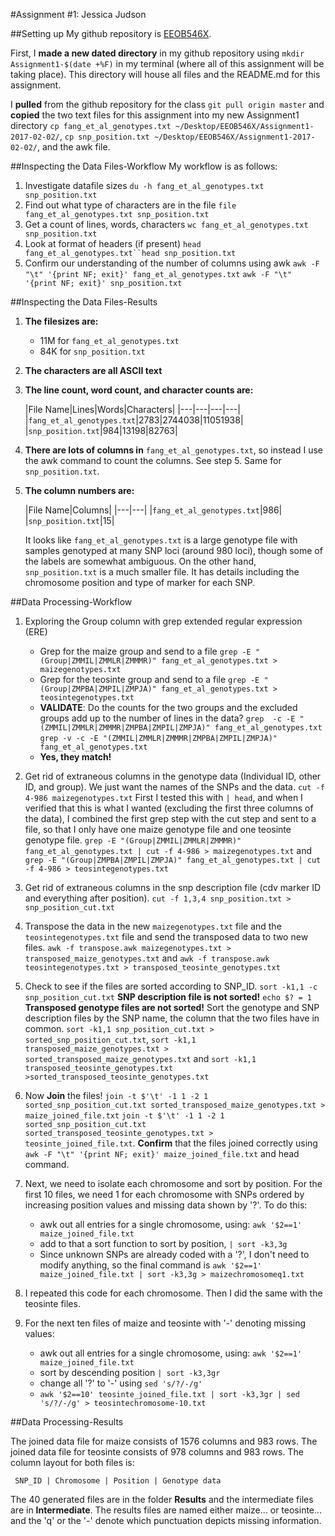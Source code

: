 #Assignment #1: Jessica Judson

##Setting up 
My github repository is [EEOB546X](https://github.com/jjudson28/EEOB546X).

First, I **made a new dated directory** in my github repository using `mkdir Assignment1-$(date +%F)` in my terminal (where all of this assignment will be taking place). This directory will house all files and the README.md for this assignment.

I **pulled** from the github repository for the class `git pull origin master` and **copied** the two text files for this assignment into my new Assignment1 directory `cp fang_et_al_genotypes.txt ~/Desktop/EEOB546X/Assignment1-2017-02-02/`, `cp snp_position.txt ~/Desktop/EEOB546X/Assignment1-2017-02-02/`, and the awk file.

##Inspecting the Data Files-Workflow
My workflow is as follows:  
1. Investigate datafile sizes `du -h fang_et_al_genotypes.txt snp_position.txt`   
2. Find out what type of characters are in the file `file fang_et_al_genotypes.txt snp_position.txt`  
3. Get a count of lines, words, characters `wc fang_et_al_genotypes.txt snp_position.txt`  
4. Look at format of headers (if present) `head fang_et_al_genotypes.txt``head snp_position.txt` 
5. Confirm our understanding of the number of columns using awk `awk -F "\t" '{print NF; exit}' fang_et_al_genotypes.txt` `awk -F "\t" '{print NF; exit}' snp_position.txt`  

##Inspecting the Data Files-Results
1. **The filesizes are:**  
	* 11M for `fang_et_al_genotypes.txt`  
	* 84K for `snp_position.txt`  

2. **The characters are all ASCII text**
3. **The line count, word count, and character counts are:**

    |File Name|Lines|Words|Characters|
|---|---|---|---|
|`fang_et_al_genotypes.txt`|2783|2744038|11051938|
|`snp_position.txt`|984|13198|82763|

4. **There are lots of columns in** `fang_et_al_genotypes.txt`, so instead I use the awk command to count the columns. See step 5. Same for `snp_position.txt`.  
5. **The column numbers are:**  

    |File Name|Columns|
|---|---|
|`fang_et_al_genotypes.txt`|986|
|`snp_position.txt`|15|  

	It looks like `fang_et_al_genotypes.txt` is a large genotype file with samples genotyped at many SNP loci (around 980 loci), though some of the labels are somewhat ambiguous. On the other hand, `snp_position.txt` is a much smaller file. It has details including the chromosome position and type of marker for each SNP. 

##Data Processing-Workflow
1. Exploring the Group column with grep extended regular expression (ERE)  
	* Grep for the maize group and send to a file `grep -E "(Group|ZMMIL|ZMMLR|ZMMMR)" fang_et_al_genotypes.txt > maizegenotypes.txt`  
	* Grep for the teosinte group and send to a file `grep -E "(Group|ZMPBA|ZMPIL|ZMPJA)" fang_et_al_genotypes.txt > teosintegenotypes.txt`  
	* **VALIDATE**: Do the counts for the two groups and the excluded groups add up to the number of lines in the data? `grep  -c -E "(ZMMIL|ZMMLR|ZMMMR|ZMPBA|ZMPIL|ZMPJA)" fang_et_al_genotypes.txt` `grep -v -c -E "(ZMMIL|ZMMLR|ZMMMR|ZMPBA|ZMPIL|ZMPJA)" fang_et_al_genotypes.txt`  
	* **Yes, they match!**  
2. Get rid of extraneous columns in the genotype data (Individual ID, other ID, and group). We just want the names of the SNPs and the data. `cut -f 4-986 maizegenotypes.txt` First I tested this with `| head`, and when I verified that this is what I wanted (excluding the first three columns of the data), I combined the first grep step with the cut step and sent to a file, so that I only have one maize genotype file and one teosinte genotype file. `grep -E "(Group|ZMMIL|ZMMLR|ZMMMR)" fang_et_al_genotypes.txt | cut -f 4-986 > maizegenotypes.txt` and `grep -E "(Group|ZMPBA|ZMPIL|ZMPJA)" fang_et_al_genotypes.txt | cut -f 4-986 > teosintegenotypes.txt`   
3. Get rid of extraneous columns in the snp description file (cdv marker ID and everything after position). `cut -f 1,3,4 snp_position.txt > snp_position_cut.txt` 
4. Transpose the data in the new `maizegenotypes.txt` file and the `teosintegenotypes.txt` file and send the transposed data to two new files. `awk -f transpose.awk maizegenotypes.txt > transposed_maize_genotypes.txt` and `awk -f transpose.awk teosintegenotypes.txt > transposed_teosinte_genotypes.txt`  
5. Check to see if the files are sorted according to SNP_ID. `sort -k1,1 -c snp_position_cut.txt` **SNP description file is not sorted!** `echo $? = 1` **Transposed genotype files are not sorted!** Sort the genotype and SNP description files by the SNP name, the column that the two files have in common. `sort -k1,1 snp_position_cut.txt > sorted_snp_position_cut.txt`, `sort -k1,1 transposed_maize_genotypes.txt > sorted_transposed_maize_genotypes.txt` and `sort -k1,1 transposed_teosinte_genotypes.txt >sorted_transposed_teosinte_genotypes.txt`  
6. Now **Join** the files! `join -t $'\t' -1 1 -2 1 sorted_snp_position_cut.txt sorted_transposed_maize_genotypes.txt > maize_joined_file.txt` `join -t $'\t' -1 1 -2 1 sorted_snp_position_cut.txt sorted_transposed_teosinte_genotypes.txt > teosinte_joined_file.txt`. **Confirm** that the files joined correctly using `awk -F "\t" '{print NF; exit}' maize_joined_file.txt` and head command.
7. Next, we need to isolate each chromosome and sort by position. For the first 10 files, we need 1 for each chromosome with SNPs ordered by increasing position values and missing data shown by '?'. To do this:
	* awk out all entries for a single chromosome, using: `awk '$2==1' maize_joined_file.txt`  
	* add to that a sort function to sort by position, `| sort -k3,3g`  
	* Since unknown SNPs are already coded with a '?', I don't need to modify anything, so the final command is `awk '$2==1' maize_joined_file.txt | sort -k3,3g > maizechromosomeq1.txt`  

8. I repeated this code for each chromosome. Then I did the same with the teosinte files.
9. For the next ten files of maize and teosinte with '-' denoting missing values:
	* awk out all entries for a single chromosome, using: `awk '$2==1' maize_joined_file.txt`
	* sort by descending position `| sort -k3,3gr`
	* change all '?' to '-' using `sed 's/?/-/g'`
	* `awk '$2==10' teosinte_joined_file.txt | sort -k3,3gr | sed 's/?/-/g' > teosintechromosome-10.txt`


##Data Processing-Results

The joined data file for maize consists of 1576 columns and 983 rows. The joined data file for teosinte consists of 978 columns and 983 rows. The column layout for both files is:

     SNP_ID | Chromosome | Position | Genotype data
     
The 40 generated files are in the folder **Results** and the intermediate files are in **Intermediate**. The results files are named either maize... or teosinte... and the 'q' or the '-' denote which punctuation depicts missing information. 






 
	

